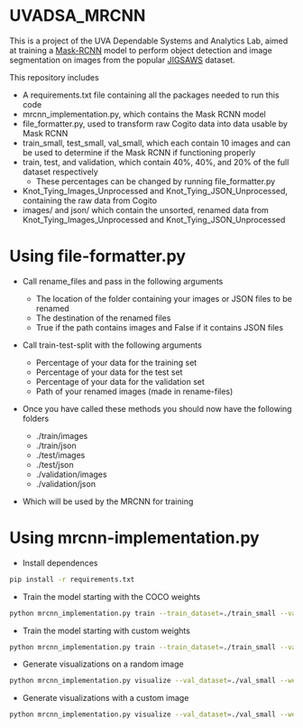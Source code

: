 # UVADSA_MRCNN
This is a project of the UVA Dependable Systems and Analytics Lab, aimed at training a [Mask-RCNN](https://arxiv.org/abs/1703.06870) model to perform object detection and image segmentation on images from the popular [JIGSAWS](https://cirl.lcsr.jhu.edu/research/hmm/datasets/jigsaws_release/) dataset. 

This repository includes
* A requirements.txt file containing all the packages needed to run this code
* mrcnn_implementation.py, which contains the Mask RCNN model
* file_formatter.py, used to transform raw Cogito data into data usable by Mask RCNN
* train_small, test_small, val_small, which each contain 10 images and can be used to determine if the Mask RCNN if functioning properly
* train, test, and validation, which contain 40%, 40%, and 20% of the full dataset respectively
   * These percentages can be changed by running file_formatter.py
* Knot_Tying_Images_Unprocessed and Knot_Tying_JSON_Unprocessed, containing the raw data from Cogito
* images/ and json/ which contain the unsorted, renamed data from Knot_Tying_Images_Unprocessed and Knot_Tying_JSON_Unprocessed

# Using file-formatter.py
* Call rename_files and pass in the following arguments
   * The location of the folder containing your images or JSON files to be renamed
   * The destination of the renamed files
   * True if the path contains images and False if it contains JSON files
* Call train-test-split with the following arguments
  * Percentage of your data for the training set
  * Percentage of your data for the test set
  * Percentage of your data for the validation set
  * Path of your renamed images (made in rename-files)

* Once you have called these methods you should now have the following folders
  * ./train/images
  * ./train/json
  * ./test/images
  * ./test/json
  * ./validation/images
  * ./validation/json
* Which will be used by the MRCNN for training

# Using mrcnn-implementation.py
* Install dependences
```bash
pip install -r requirements.txt
```
* Train the model starting with the COCO weights
```bash
python mrcnn_implementation.py train --train_dataset=./train_small --val_dataset=./val_small --weights=coco  
```
* Train the model starting with custom weights
```bash
python mrcnn_implementation.py train --train_dataset=./train_small --val_dataset=./val_small --weights=./path/to/weights.h5 
```
* Generate visualizations on a random image
```bash
python mrcnn_implementation.py visualize --val_dataset=./val_small --weights=coco --image=random 
```
* Generate visualizations with a custom image
```bash
python mrcnn_implementation.py visualize --val_dataset=./val_small --weights=coco --image=./path/to/image.png
```
